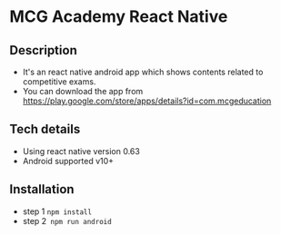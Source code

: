 # MCG Academy React Native

## Description
- It's an react native android app which shows contents related to competitive exams.
- You can download the app from https://play.google.com/store/apps/details?id=com.mcgeducation
 
## Tech details
- Using react native version 0.63
- Android supported v10+

## Installation
- step 1 ```npm install ``` 
- step 2``` npm run android```
